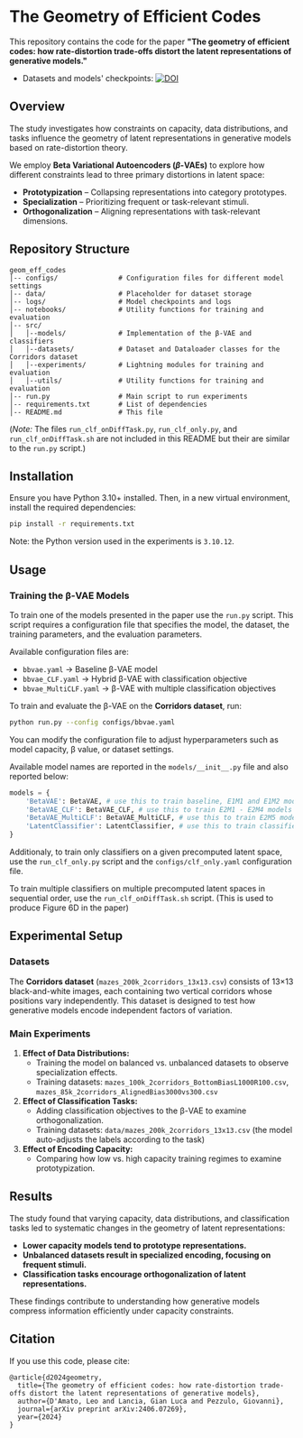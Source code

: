 # The Geometry of Efficient Codes

This repository contains the code for the paper **"The geometry of efficient codes: how rate-distortion trade-offs distort the latent representations of generative models."** 

- Datasets and models' checkpoints: [![DOI](https://zenodo.org/badge/DOI/10.5281/zenodo.14844111.svg)](https://doi.org/10.5281/zenodo.14844111)

## Overview

The study investigates how constraints on capacity, data distributions, and tasks influence the geometry of latent representations in generative models based on rate-distortion theory.

We employ **Beta Variational Autoencoders ($\beta$-VAEs)** to explore how different constraints lead to three primary distortions in latent space:

- **Prototypization** – Collapsing representations into category prototypes.
- **Specialization** – Prioritizing frequent or task-relevant stimuli.
- **Orthogonalization** – Aligning representations with task-relevant dimensions.

## Repository Structure

```
geom_eff_codes
│-- configs/               # Configuration files for different model settings
│-- data/                  # Placeholder for dataset storage
│-- logs/                  # Model checkpoints and logs
│-- notebooks/             # Utility functions for training and evaluation
│-- src/
│   │--models/             # Implementation of the β-VAE and classifiers
│   │--datasets/           # Dataset and Dataloader classes for the Corridors dataset
│   │--experiments/        # Lightning modules for training and evaluation
│   │--utils/              # Utility functions for training and evaluation
│-- run.py                 # Main script to run experiments
│-- requirements.txt       # List of dependencies
│-- README.md              # This file
```

(*Note:* The files `run_clf_onDiffTask.py`, `run_clf_only.py`, and `run_clf_onDiffTask.sh` are not included in this README but their are similar to the `run.py` script.)

## Installation

Ensure you have Python 3.10+ installed. Then, in a new virtual environment, install the required dependencies:

```bash
pip install -r requirements.txt
```

Note: the Python version used in the experiments is `3.10.12`.

## Usage

### Training the β-VAE Models

To train one of the models presented in the paper use the `run.py` script. This script requires a configuration file that specifies the model, the dataset, the training parameters, and the evaluation parameters.

Available configuration files are:
- `bbvae.yaml` → Baseline β-VAE model
- `bbvae_CLF.yaml` → Hybrid β-VAE with classification objective
- `bbvae_MultiCLF.yaml` → β-VAE with multiple classification objectives

To train and evaluate the β-VAE on the **Corridors dataset**, run:

```bash
python run.py --config configs/bbvae.yaml
```

You can modify the configuration file to adjust hyperparameters such as model capacity, β value, or dataset settings.

Available model names are reported in the `models/__init__.py` file and also reported below:

```python
models = {
    'BetaVAE': BetaVAE, # use this to train baseline, E1M1 and E1M2 models
    'BetaVAE_CLF': BetaVAE_CLF, # use this to train E2M1 - E2M4 models
    'BetaVAE_MultiCLF': BetaVAE_MultiCLF, # use this to train E2M5 model
    'LatentClassifier': LatentClassifier, # use this to train classifiers on precomputed latent spaces 
}
```

Additionaly, to train only classifiers on a given precomputed latent space, use the `run_clf_only.py` script and the `configs/clf_only.yaml` configuration file.

To train multiple classifiers on multiple precomputed latent spaces in sequential order, use the `run_clf_onDiffTask.sh` script. (This is used to produce Figure 6D in the paper)


## Experimental Setup

### Datasets

The **Corridors dataset** (`mazes_200k_2corridors_13x13.csv`) consists of 13×13 black-and-white images, each containing two vertical corridors whose positions vary independently. This dataset is designed to test how generative models encode independent factors of variation.

### Main Experiments

1. **Effect of Data Distributions:**
   - Training the model on balanced vs. unbalanced datasets to observe specialization effects.
   - Training datasets: `mazes_100k_2corridors_BottomBiasL1000R100.csv`, `mazes_85k_2corridors_AlignedBias3000vs300.csv`
2. **Effect of Classification Tasks:**
   - Adding classification objectives to the β-VAE to examine orthogonalization.
   - Training datasets: `data/mazes_200k_2corridors_13x13.csv` (the model auto-adjusts the labels according to the task)
3. **Effect of Encoding Capacity:**
   - Comparing how low vs. high capacity training regimes to examine prototypization.


## Results

The study found that varying capacity, data distributions, and classification tasks led to systematic changes in the geometry of latent representations:

- **Lower capacity models tend to prototype representations.**
- **Unbalanced datasets result in specialized encoding, focusing on frequent stimuli.**
- **Classification tasks encourage orthogonalization of latent representations.**

These findings contribute to understanding how generative models compress information efficiently under capacity constraints.

## Citation

If you use this code, please cite:

```
@article{d2024geometry,
  title={The geometry of efficient codes: how rate-distortion trade-offs distort the latent representations of generative models},
  author={D'Amato, Leo and Lancia, Gian Luca and Pezzulo, Giovanni},
  journal={arXiv preprint arXiv:2406.07269},
  year={2024}
}
```


